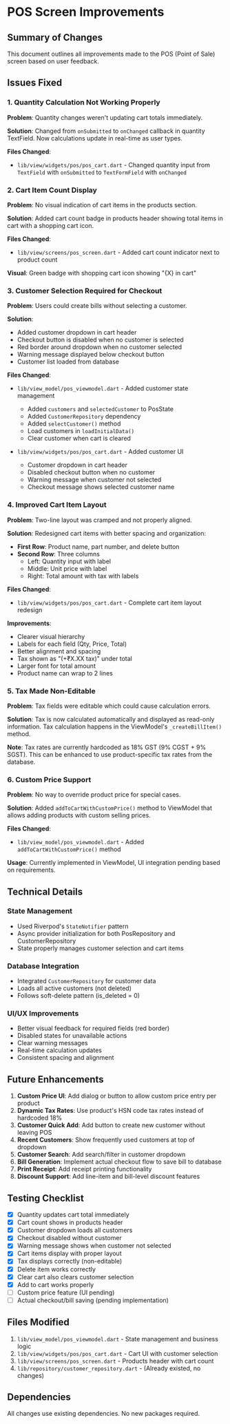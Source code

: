 # POS Screen Improvements

## Summary of Changes

This document outlines all improvements made to the POS (Point of Sale) screen based on user feedback.

## Issues Fixed

### 1. Quantity Calculation Not Working Properly
**Problem**: Quantity changes weren't updating cart totals immediately.

**Solution**: Changed from `onSubmitted` to `onChanged` callback in quantity TextField. Now calculations update in real-time as user types.

**Files Changed**:
- `lib/view/widgets/pos/pos_cart.dart` - Changed quantity input from `TextField` with `onSubmitted` to `TextFormField` with `onChanged`

### 2. Cart Item Count Display
**Problem**: No visual indication of cart items in the products section.

**Solution**: Added cart count badge in products header showing total items in cart with a shopping cart icon.

**Files Changed**:
- `lib/view/screens/pos_screen.dart` - Added cart count indicator next to product count

**Visual**: Green badge with shopping cart icon showing "{X} in cart"

### 3. Customer Selection Required for Checkout
**Problem**: Users could create bills without selecting a customer.

**Solution**:
- Added customer dropdown in cart header
- Checkout button is disabled when no customer is selected
- Red border around dropdown when no customer selected
- Warning message displayed below checkout button
- Customer list loaded from database

**Files Changed**:
- `lib/view_model/pos_viewmodel.dart` - Added customer state management
  - Added `customers` and `selectedCustomer` to PosState
  - Added `CustomerRepository` dependency
  - Added `selectCustomer()` method
  - Load customers in `loadInitialData()`
  - Clear customer when cart is cleared

- `lib/view/widgets/pos/pos_cart.dart` - Added customer UI
  - Customer dropdown in cart header
  - Disabled checkout button when no customer
  - Warning message when customer not selected
  - Checkout message shows selected customer name

### 4. Improved Cart Item Layout
**Problem**: Two-line layout was cramped and not properly aligned.

**Solution**: Redesigned cart items with better spacing and organization:
- **First Row**: Product name, part number, and delete button
- **Second Row**: Three columns
  - Left: Quantity input with label
  - Middle: Unit price with label
  - Right: Total amount with tax with labels

**Files Changed**:
- `lib/view/widgets/pos/pos_cart.dart` - Complete cart item layout redesign

**Improvements**:
- Clearer visual hierarchy
- Labels for each field (Qty, Price, Total)
- Better alignment and spacing
- Tax shown as "(+₹X.XX tax)" under total
- Larger font for total amount
- Product name can wrap to 2 lines

### 5. Tax Made Non-Editable
**Problem**: Tax fields were editable which could cause calculation errors.

**Solution**: Tax is now calculated automatically and displayed as read-only information. Tax calculation happens in the ViewModel's `_createBillItem()` method.

**Note**: Tax rates are currently hardcoded as 18% GST (9% CGST + 9% SGST). This can be enhanced to use product-specific tax rates from the database.

### 6. Custom Price Support
**Problem**: No way to override product price for special cases.

**Solution**: Added `addToCartWithCustomPrice()` method to ViewModel that allows adding products with custom selling prices.

**Files Changed**:
- `lib/view_model/pos_viewmodel.dart` - Added `addToCartWithCustomPrice()` method

**Usage**: Currently implemented in ViewModel, UI integration pending based on requirements.

## Technical Details

### State Management
- Used Riverpod's `StateNotifier` pattern
- Async provider initialization for both PosRepository and CustomerRepository
- State properly manages customer selection and cart items

### Database Integration
- Integrated `CustomerRepository` for customer data
- Loads all active customers (not deleted)
- Follows soft-delete pattern (is_deleted = 0)

### UI/UX Improvements
- Better visual feedback for required fields (red border)
- Disabled states for unavailable actions
- Clear warning messages
- Real-time calculation updates
- Consistent spacing and alignment

## Future Enhancements

1. **Custom Price UI**: Add dialog or button to allow custom price entry per product
2. **Dynamic Tax Rates**: Use product's HSN code tax rates instead of hardcoded 18%
3. **Customer Quick Add**: Add button to create new customer without leaving POS
4. **Recent Customers**: Show frequently used customers at top of dropdown
5. **Customer Search**: Add search/filter in customer dropdown
6. **Bill Generation**: Implement actual checkout flow to save bill to database
7. **Print Receipt**: Add receipt printing functionality
8. **Discount Support**: Add line-item and bill-level discount features

## Testing Checklist

- [x] Quantity updates cart total immediately
- [x] Cart count shows in products header
- [x] Customer dropdown loads all customers
- [x] Checkout disabled without customer
- [x] Warning message shows when customer not selected
- [x] Cart items display with proper layout
- [x] Tax displays correctly (non-editable)
- [x] Delete item works correctly
- [x] Clear cart also clears customer selection
- [x] Add to cart works properly
- [ ] Custom price feature (UI pending)
- [ ] Actual checkout/bill saving (pending implementation)

## Files Modified

1. `lib/view_model/pos_viewmodel.dart` - State management and business logic
2. `lib/view/widgets/pos/pos_cart.dart` - Cart UI with customer selection
3. `lib/view/screens/pos_screen.dart` - Products header with cart count
4. `lib/repository/customer_repository.dart` - (Already existed, no changes)

## Dependencies

All changes use existing dependencies. No new packages required.
